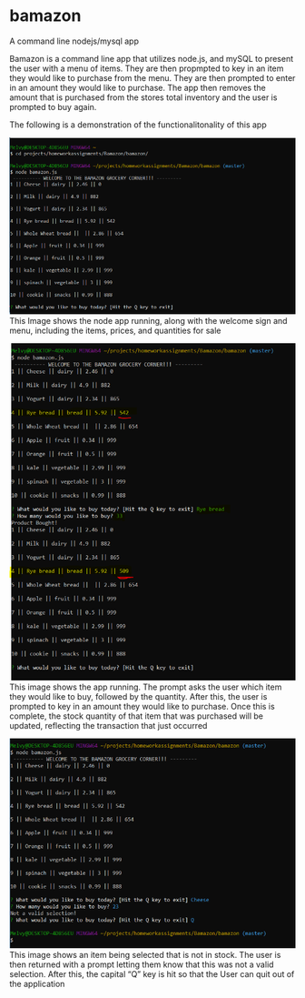 # bamazon

A command line nodejs/mysql app

Bamazon is a command line app that utilizes node.js, and mySQL to present the user with a menu of items. They are then propmpted to key in an item they would like to purchase from the menu. They are then prompted to enter in an amount they would like to purchase. The app then removes the amount that is purchased from the stores total inventory and the user is prompted to buy again.  

The following is a demonstration of the functionalitonality of this app

![](img/demo1.png)
This Image shows the node app running, along with the welcome sign and menu, including the items, prices, and quantities for sale

![](img/demo2.png)
This image shows the app running. The prompt asks the user which item they would like to buy, followed by the quantity. After this, the user is prompted to key in an amount they would like to purchase. Once this is complete, the stock quantity of that item that was purchased will be updated, reflecting the transaction that just occurred

![](img/demo3.png)
This image shows an item being selected that is not in stock. The user is then returned with a prompt letting them know that this was not a valid selection. After this, the capital “Q” key is hit so that the User can quit out of the application